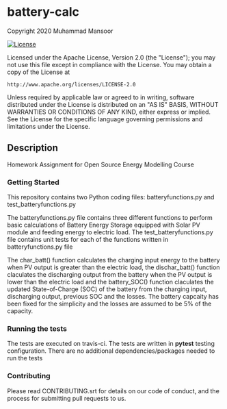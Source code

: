 # battery-calc

Copyright 2020 Muhammad Mansoor

[![License](https://img.shields.io/badge/License-Apache%202.0-blue.svg)](https://opensource.org/licenses/Apache-2.0)

Licensed under the Apache License, Version 2.0 (the "License");
you may not use this file except in compliance with the License.
You may obtain a copy of the License at

    http://www.apache.org/licenses/LICENSE-2.0

Unless required by applicable law or agreed to in writing, software
distributed under the License is distributed on an "AS IS" BASIS,
WITHOUT WARRANTIES OR CONDITIONS OF ANY KIND, either express or implied.
See the License for the specific language governing permissions and
limitations under the License.

## Description

Homework Assignment for Open Source Energy Modelling Course

### Getting Started

This repository contains two Python coding files: batteryfunctions.py and test_batteryfunctions.py

The batteryfunctions.py file contains three different functions to perform basic calculations of Battery Energy Storage equipped with Solar PV module and feeding energy to electric load. The test_batteryfunctions.py file contains unit tests for each of the functions written in batteryfunctions.py file

The char_batt() function calculates the charging input energy to the battery when PV output is greater than the electric load, the dischar_batt() function claculates the discharging output from the battery when the PV output is lower than the electric load and the battery_SOC() function claculates the updated State-of-Charge (SOC) of the battery from the charging input, discharging output, previous SOC and the losses. The battery capcaity has been fixed for the simplicity and the losses are assumed to be 5% of the capacity.

### Running the tests

The tests are executed on travis-ci. The tests are written in **pytest** testing configuration. There are no additional dependencies/packages needed to run the tests

### Contributing

Please read CONTRIBUTING.srt for details on our code of conduct, and the process for submitting pull requests to us.
